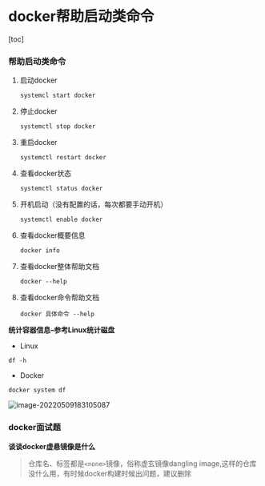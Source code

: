 # docker帮助启动类命令

[toc]

###  帮助启动类命令

1. 启动docker

   ```
   systemcl start docker
   ```

2. 停止docker

   ```
   systemctl stop docker
   ```

3. 重启docker

   ```
   systemctl restart docker
   ```

4. 查看docker状态

   ```
   systemctl status docker
   ```

5. 开机启动（没有配置的话，每次都要手动开机）

   ```
   systemctl enable docker
   ```

6. 查看docker概要信息

   ```
   docker info
   ```

7. 查看docker整体帮助文档

   ```
   docker --help
   ```

8. 查看docker命令帮助文档

   ```
   docker 具体命令 --help
   ```



**统计容器信息–参考Linux统计磁盘**

+ Linux

```
df -h
```

+ Docker

```
docker system df
```

![image-20220509183105087](https://s2.loli.net/2022/05/09/3zZaQufpxAGB4hl.png)



### docker面试题

**谈谈docker虚悬镜像是什么**

> 仓库名、标签都是`<none>`镜像，俗称虚玄镜像dangling image,这样的仓库没什么用，有时候docker构建时候出问题，建议删除




